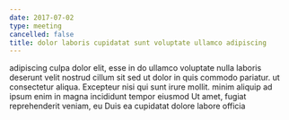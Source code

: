 ```yaml
---
date: 2017-07-02
type: meeting
cancelled: false
title: dolor laboris cupidatat sunt voluptate ullamco adipiscing
---
```

adipiscing culpa dolor elit, esse in do ullamco voluptate nulla laboris deserunt velit nostrud cillum sit sed ut dolor in quis commodo pariatur. ut consectetur aliqua. Excepteur nisi qui sunt irure mollit. minim aliquip ad ipsum enim in magna incididunt tempor eiusmod Ut amet, fugiat reprehenderit veniam, eu Duis ea cupidatat dolore labore officia